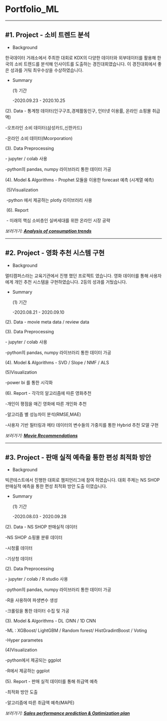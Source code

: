 # Portfolio_ML

------

## #1. Project - 소비 트렌드 분석

- Background

한국데이터 거래소에서 주최한 대회로 KDX의 다양한 데이터와 외부데이터를 활용해 한국의 소비 트렌드를 분석해 인사이트를 도출하는 경진대회였습니다. 이 경진대회에서 좋은 성과를 거둬 최우수상을 수상하였습니다.





- Summary

  (1) 기간

  -2020.09.23 - 2020.10.25

  

  
  
(2). Data
  \- 통계청 데이터(인구구조,경제활동인구, 인터넷 이용률, 온라인 쇼핑몰 취급액) 

  -오프라인 소비 데이터(삼성카드,신한카드) 

  -온라인 소비 데이터(Mcorporation)

  

  

  (3). Data Preprocessing

  \- jupyter / colab 사용 
  
  -python의 pandas, numpy 라이브러리 통한 데이터 가공
  

  
  
  
  (4). Model & Algorithms
    \- Prophet 모듈을 이용한 forecast 예측 (시계열 예측)





​		(5)Visualization

​		-python 에서 제공하는 plotly 라이브러리 사용





​		(6). Report

​		\- 미래의 핵심 소비층인 실버세대를 위한 온라인 시장 공략

  



*보러가기: [**Analysis of consumption trends**](https://github.com/hwanginbeom/Portfolio_ML/tree/master/Analysis%20of%20consumption%20trends)*    

------

## #2. Project - 영화 추천 시스템 구현 

- Background

멀티캠퍼스라는 교육기관에서 진행 했던 프로젝트 였습니다. 영화 데이터를 통해 사용자에게 개인 추천 시스템을 구현하였습니다. 2등의 성과를 거뒀습니다.





- Summary

  (1) 기간

  -2020.08.21 - 2020.09.10

  

  
  
(2). Data
  \- movie meta data / review data

  

  

  (3). Data Preprocessing

  \- jupyter / colab 사용 

  -python의 pandas, numpy 라이브러리 통한 데이터 가공

  
  

  
(4). Model & Algorithms
  \- SVD / Slope / NMF / ALS

  

  

  (5)Visualization
  
  -power bi 를 통한 시각화
  
  
  
  
  
  (6). Report
  \- 각각의 알고리즘에 따른 영화추천
  
  -개인이 평점을 매긴 영화에 따른 개인화 추천
  
  -알고리즘 별 성능차이 분석(RMSE,MAE)
  
  -사용자 기반 필터링과 메타 데이터의 변수들의 가중치를 통한 Hybrid 추천 모델 구현

  

  

  

*보러가기: [****Movie Recommendations****](https://github.com/hwanginbeom/Portfolio_ML/tree/master/movie%20recommendations)*    



------

## #3. Project - 판매 실적 예측을 통한 편성 최적화 방안

- Background

빅콘테스트에서 진행한 대회로 챔피언리그에 참여 하였습니다. 대회 주제는 NS SHOP 판매실적 예측을 통한 편성 최적화 방안 도출 이였습니다. 





- Summary

  

  

  (1) 기간

  -2020.08.03 - 2020.09.28

  
  

  
(2). Data
  \- NS SHOP 판매실적 데이터

  -NS SHOP 쇼핑몰 분류 데이터

  -시청률 데이터

  -기상청 데이터

  

  

  (2). Data Preprocessing

  \- jupyter / colab / R studio 사용 

  -python의 pandas, numpy 라이브러리 통한 데이터 가공

  -R을 사용하여 파생변수 생성

  -크롤링을 통한 데이터 수집 및 가공
  

  

  
(3). Model & Algorithms
  \- DL :DNN / 1D CNN 

  -ML : XGBoost/ LightGBM / Random forest/ HistGradintBoost / Voting

  -Hyper parametes

  

  

  (4)Visualization
  
-python에서 제공되는 ggplot
  
-R에서 제공하는 ggplot
  
  
  
  
  
  (5). Report
  \- 판매 실적 데이터를 통해 취급액 예측
  
  -최적화 방안 도출
  
  -알고리즘에 따른 취급액 예측(MAPE)
  





*보러가기: [****Sales performance prediction & Optimization plan****](https://github.com/hwanginbeom/Portfolio_ML/tree/master/Sales%20performance%20prediction%20%26%20Optimization%20plan)*    